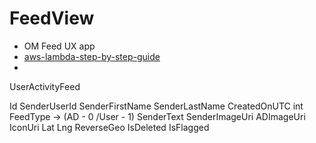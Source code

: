 # FeedView

* OM Feed UX app
* [aws-lambda-step-by-step-guide](https://neelbhatt.com/2018/01/27/serverless-net-core2-0-application-with-aws-lambda-step-by-step-guide/)
* []()


UserActivityFeed

Id
SenderUserId
SenderFirstName
SenderLastName
CreatedOnUTC
int FeedType -> (AD - 0 /User - 1)
SenderText
SenderImageUri
ADImageUri
IconUri
Lat
Lng
ReverseGeo
IsDeleted
IsFlagged